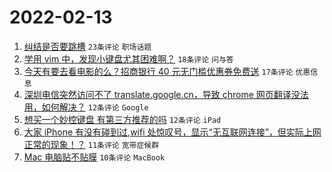 # 2022-02-13

1. [纠结是否要跳槽](https://www.v2ex.com/t/833515) `23条评论` `职场话题`
1. [学用 vim 中，发现小键盘尤其困难啊？](https://www.v2ex.com/t/833502) `18条评论` `问与答`
1. [今天有要去看电影的么？招商银行 40 元无门槛优惠券免费送](https://www.v2ex.com/t/833512) `17条评论` `优惠信息`
1. [深圳电信突然访问不了 translate.google.cn，导致 chrome 网页翻译没法用，如何解决？](https://www.v2ex.com/t/833520) `12条评论` `Google`
1. [想买一个妙控键盘 有第三方推荐的吗](https://www.v2ex.com/t/833504) `12条评论` `iPad`
1. [大家 iPhone 有没有碰到过,wifi 处惊叹号，显示“无互联网连接”，但实际上网正常的现象！？](https://www.v2ex.com/t/833516) `11条评论` `宽带症候群`
1. [Mac 电脑贴不贴膜](https://www.v2ex.com/t/833518) `10条评论` `MacBook`
